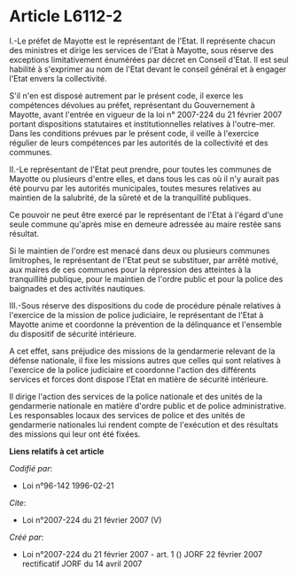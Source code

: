 # Article L6112-2

I.-Le préfet de Mayotte est le représentant de l'Etat. Il représente chacun des ministres et dirige les services de l'Etat à
Mayotte, sous réserve des exceptions limitativement énumérées par décret en Conseil d'Etat. Il est seul habilité à s'exprimer
au nom de l'Etat devant le conseil général et à engager l'Etat envers la collectivité. 

S'il n'en est disposé autrement par le présent code, il exerce les compétences dévolues au préfet, représentant du
Gouvernement à Mayotte, avant l'entrée en vigueur de la loi n° 2007-224 du 21 février 2007 portant dispositions statutaires
et institutionnelles relatives à l'outre-mer. Dans les conditions prévues par le présent code, il veille à l'exercice
régulier de leurs compétences par les autorités de la collectivité et des communes. 

II.-Le représentant de l'Etat peut prendre, pour toutes les communes de Mayotte ou plusieurs d'entre elles, et dans tous les
cas où il n'y aurait pas été pourvu par les autorités municipales, toutes mesures relatives au maintien de la salubrité, de
la sûreté et de la tranquillité publiques. 

Ce pouvoir ne peut être exercé par le représentant de l'Etat à l'égard d'une seule commune qu'après mise en demeure adressée
au maire restée sans résultat. 

Si le maintien de l'ordre est menacé dans deux ou plusieurs communes limitrophes, le représentant de l'Etat peut se
substituer, par arrêté motivé, aux maires de ces communes pour la répression des atteintes à la tranquillité publique, pour
le maintien de l'ordre public et pour la police des baignades et des activités nautiques. 

III.-Sous réserve des dispositions du code de procédure pénale relatives à l'exercice de la mission de police judiciaire, le
représentant de l'Etat à Mayotte anime et coordonne la prévention de la délinquance et l'ensemble du dispositif de sécurité
intérieure. 

A cet effet, sans préjudice des missions de la gendarmerie relevant de la défense nationale, il fixe les missions autres que
celles qui sont relatives à l'exercice de la police judiciaire et coordonne l'action des différents services et forces dont
dispose l'Etat en matière de sécurité intérieure. 

Il dirige l'action des services de la police nationale et des unités de la gendarmerie nationale en matière d'ordre public et
de police administrative. Les responsables locaux des services de police et des unités de gendarmerie nationales lui rendent
compte de l'exécution et des résultats des missions qui leur ont été fixées.

**Liens relatifs à cet article**

_Codifié par_:

  - Loi n°96-142 1996-02-21

_Cite_:

  - Loi n°2007-224 du 21 février 2007 (V)

_Créé par_:

  - Loi n°2007-224 du 21 février 2007 - art. 1 () JORF 22 février 2007 rectificatif JORF du 14 avril 2007
